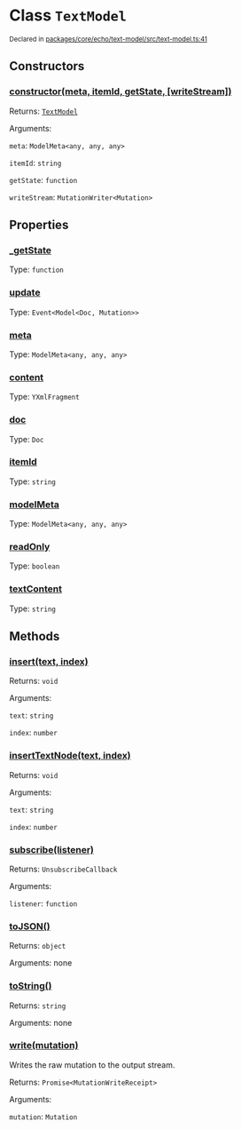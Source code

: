 # Class `TextModel`
<sub>Declared in [packages/core/echo/text-model/src/text-model.ts:41](https://github.com/dxos/protocols/blob/main/packages/core/echo/text-model/src/text-model.ts#L41)</sub>




## Constructors
### [constructor(meta, itemId, getState, \[writeStream\])](https://github.com/dxos/protocols/blob/main/packages/core/echo/text-model/src/text-model.ts#L50)


Returns: <code>[TextModel](/api/@dxos/text-model/classes/TextModel)</code>

Arguments: 

`meta`: <code>ModelMeta&lt;any, any, any&gt;</code>

`itemId`: <code>string</code>

`getState`: <code>function</code>

`writeStream`: <code>MutationWriter&lt;Mutation&gt;</code>

## Properties
### [_getState]()
Type: <code>function</code>
### [update]()
Type: <code>Event&lt;Model&lt;Doc, Mutation&gt;&gt;</code>
### [meta](https://github.com/dxos/protocols/blob/main/packages/core/echo/text-model/src/text-model.ts#L42)
Type: <code>ModelMeta&lt;any, any, any&gt;</code>
### [content](https://github.com/dxos/protocols/blob/main/packages/core/echo/text-model/src/text-model.ts#L68)
Type: <code>YXmlFragment</code>
### [doc](https://github.com/dxos/protocols/blob/main/packages/core/echo/text-model/src/text-model.ts#L64)
Type: <code>Doc</code>
### [itemId]()
Type: <code>string</code>
### [modelMeta]()
Type: <code>ModelMeta&lt;any, any, any&gt;</code>
### [readOnly]()
Type: <code>boolean</code>
### [textContent](https://github.com/dxos/protocols/blob/main/packages/core/echo/text-model/src/text-model.ts#L73)
Type: <code>string</code>

## Methods
### [insert(text, index)](https://github.com/dxos/protocols/blob/main/packages/core/echo/text-model/src/text-model.ts#L154)


Returns: <code>void</code>

Arguments: 

`text`: <code>string</code>

`index`: <code>number</code>
### [insertTextNode(text, index)](https://github.com/dxos/protocols/blob/main/packages/core/echo/text-model/src/text-model.ts#L158)


Returns: <code>void</code>

Arguments: 

`text`: <code>string</code>

`index`: <code>number</code>
### [subscribe(listener)]()


Returns: <code>UnsubscribeCallback</code>

Arguments: 

`listener`: <code>function</code>
### [toJSON()]()


Returns: <code>object</code>

Arguments: none
### [toString()]()


Returns: <code>string</code>

Arguments: none
### [write(mutation)]()


Writes the raw mutation to the output stream.

Returns: <code>Promise&lt;MutationWriteReceipt&gt;</code>

Arguments: 

`mutation`: <code>Mutation</code>